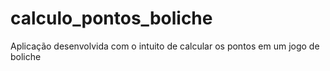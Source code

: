 # calculo_pontos_boliche
Aplicação desenvolvida com o intuito de calcular os pontos em um jogo de boliche
